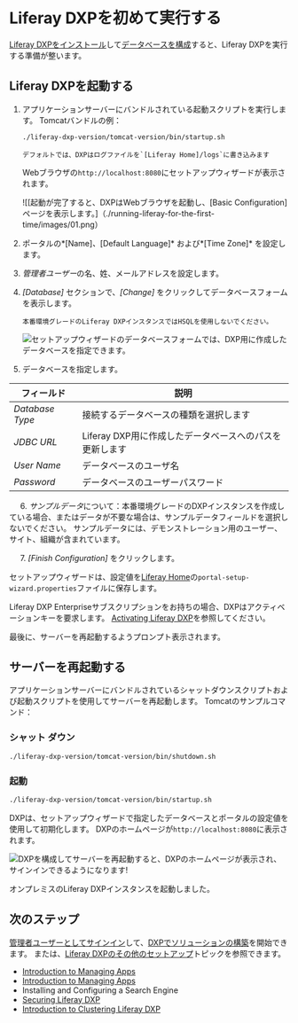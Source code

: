 # Liferay DXPを初めて実行する

[Liferay DXPをインストール](./installing-a-liferay-dxp-tomcat-bundle.md#installing)して[データベースを構成](../installing-liferay/configuring-a-database.md)すると、Liferay DXPを実行する準備が整います。

## Liferay DXPを起動する

1.  アプリケーションサーバーにバンドルされている起動スクリプトを実行します。 Tomcatバンドルの例：

    ``` bash
    ./liferay-dxp-version/tomcat-version/bin/startup.sh
    ```

    ```{note}
    デフォルトでは、DXPはログファイルを`[Liferay Home]/logs`に書き込みます
    ```


    Webブラウザの`http://localhost:8080`にセットアップウィザードが表示されます。
    
    ![[起動が完了すると、DXPはWebブラウザを起動し、[Basic Configuration]ページを表示します。]（./running-liferay-for-the-first-time/images/01.png）

2.  ポータルの*[Name]*、*[Default Language]* および*[Time Zone]* を設定します。

3.  *管理者ユーザー*の名、姓、メールアドレスを設定します。

4.  *[Database]* セクションで、*[Change]* をクリックしてデータベースフォームを表示します。

    ```{warning}
    本番環境グレードのLiferay DXPインスタンスではHSQLを使用しないでください。
    ```

    ![セットアップウィザードのデータベースフォームでは、DXP用に作成したデータベースを指定できます。](./running-liferay-for-the-first-time/images/02.png)

5.  データベースを指定します。

| フィールド           | 説明                                |
| --------------- | --------------------------------- |
| *Database Type* | 接続するデータベースの種類を選択します               |
| *JDBC URL*      | Liferay DXP用に作成したデータベースへのパスを更新します |
| *User Name*     | データベースのユーザ名                       |
| *Password*      | データベースのユーザーパスワード                  |

     6. *サンプルデータ*について：本番環境グレードのDXPインスタンスを作成している場合、またはデータが不要な場合は、サンプルデータフィールドを選択しないでください。 サンプルデータには、デモンストレーション用のユーザー、サイト、組織が含まれています。

     7. *[Finish Configuration]* をクリックします。

セットアップウィザードは、設定値を[Liferay Home](../reference/liferay-home.md)の`portal-setup-wizard.properties`ファイルに保存します。

Liferay DXP Enterpriseサブスクリプションをお持ちの場合、DXPはアクティベーションキーを要求します。 [Activating Liferay DXP](../setting-up-liferay/activating-liferay-dxp.md)を参照してください。

最後に、サーバーを再起動するようプロンプト表示されます。

## サーバーを再起動する

アプリケーションサーバーにバンドルされているシャットダウンスクリプトおよび起動スクリプトを使用してサーバーを再起動します。 Tomcatのサンプルコマンド：

### シャット ダウン

``` bash
./liferay-dxp-version/tomcat-version/bin/shutdown.sh
```

### 起動

``` bash
./liferay-dxp-version/tomcat-version/bin/startup.sh
```

DXPは、セットアップウィザードで指定したデータベースとポータルの設定値を使用して初期化します。 DXPのホームページが`http://localhost:8080`に表示されます。

![DXPを構成してサーバーを再起動すると、DXPのホームページが表示され、サインインできるようになります\!](./running-liferay-for-the-first-time/images/03.png)

オンプレミスのLiferay DXPインスタンスを起動しました。

## 次のステップ

[管理者ユーザーとしてサインイン](../../getting-started/introduction-to-the-admin-account.md)して、[DXPでソリューションの構築](../../building-solutions-on-dxp/README.rst)を開始できます。 または、[Liferay DXPのその他のセットアップ](../setting-up-liferay.md)トピックを参照できます。

  - [Introduction to Managing Apps](../../system-administration/installing-and-managing-apps/introduction-to-managing-apps.md)
  - [Introduction to Managing Apps](../../system-administration/installing-and-managing-apps/getting-started/installing-and-managing-apps.md)
  - Installing and Configuring a Search Engine
  - [Securing Liferay DXP](../securing-liferay.md)
  - [Introduction to Clustering Liferay DXP](../setting-up-liferay/clustering-for-high-availability.md)
